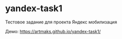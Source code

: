 # yandex-task1
Тестовое задание для проекта Яндекс мобилизация

Демо: https://artmaks.github.io/yandex-task1/